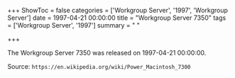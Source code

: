 +++
ShowToc = false
categories = ['Workgroup Server', '1997', 'Workgroup Server']
date = 1997-04-21 00:00:00
title = "Workgroup Server 7350"
tags = ['Workgroup Server', '1997']
summary = " "

+++

The Workgroup Server 7350 was released on 1997-04-21 00:00:00.

Source: `https://en.wikipedia.org/wiki/Power_Macintosh_7300`
